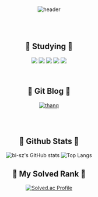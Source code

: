 ### 
<div align="center">
  
![header](https://capsule-render.vercel.app/api?type=Cylinder&color=00000&text=404NotFound&fontColor=ffffff) 
<br/><br/><br/><br/>

<h2 align="center"> 🍰 Studying 🍰 </h2>

<img src="https://img.shields.io/badge/git-F05032?style=for-the-badge&logo=git&logoColor=white"> <img src="https://img.shields.io/badge/cplusplus-00599C?style=for-the-badge&logo=cplusplus&logoColor=white"> <img src="https://img.shields.io/badge/csharp-512BD4?style=for-the-badge&logo=csharp&logoColor=white"> <img src="https://img.shields.io/badge/markdown-000000?style=for-the-badge&logo=markdown&logoColor=white"> <img src="https://img.shields.io/badge/discord-5865F2?style=for-the-badge&logo=discord&logoColor=white">

<br/>
<h2 align="center"> 🍨 Git Blog 🍨 </h2>

[ ![thanq](https://media.tenor.com/klGZ2gi4yJAAAAAi/%EA%B0%90%EC%82%AC%EC%BD%A9-thanks.gif) ]( https://kkamagnun.github.io/ )




<br/><br/>
<h2 align="center"> 🥨 Github Stats 🥨 </h2>

![bi-sz's GitHub stats](https://github-readme-stats.vercel.app/api?username=kkamagnun&include_all_commits=true&show_icons=true&theme=swif) 
![Top Langs](https://github-readme-stats.vercel.app/api/top-langs/?username=kkamagnun&layout=compact&theme=swif)




<h2 align="center"> 🧇 My Solved Rank 🧇 </h2


[![Solved.ac Profile](http://mazassumnida.wtf/api/v2/generate_badge?boj=winman123@naver.com)](https://solved.ac/winman123@naver.com/) 

<div style="text-align: left"> 

<!--
**kkamagnun/kkamagnun** is a ✨ _special_ ✨ repository because its `README.md` (this file) appears on your GitHub profile.

Here are some ideas to get you started:

- 🔭 I’m currently working on ...
- 🌱 I’m currently learning ...
- 👯 I’m looking to collaborate on ...
- 🤔 I’m looking for help with ...
- 💬 Ask me about ...
- 📫 How to reach me: ...
- 😄 Pronouns: ...
- ⚡ Fun fact: ...
-->
